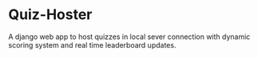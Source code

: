 # Quiz-Hoster
A django web app to host quizzes in local sever connection with dynamic scoring system and real time leaderboard updates.
